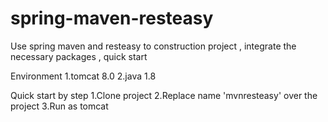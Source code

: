 # spring-maven-resteasy
Use spring maven and resteasy to construction project , integrate the necessary packages , quick start

Environment 
1.tomcat 8.0
2.java 1.8

Quick start by step 
1.Clone project
2.Replace name 'mvnresteasy' over the project
3.Run as tomcat



